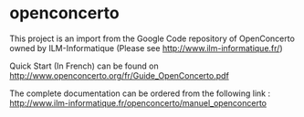 # openconcerto


This project is an import from the Google Code repository of OpenConcerto owned by ILM-Informatique (Please see http://www.ilm-informatique.fr/)

Quick Start (In French) can be found on http://www.openconcerto.org/fr/Guide_OpenConcerto.pdf 

The complete documentation can be ordered from the following link : http://www.ilm-informatique.fr/openconcerto/manuel_openconcerto



